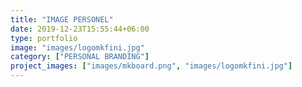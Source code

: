 ```yaml
---
title: "IMAGE PERSONEL"
date: 2019-12-23T15:55:44+06:00
type: portfolio
image: "images/logomkfini.jpg"
category: ["PERSONAL BRANDING"]
project_images: ["images/mkboard.png", "images/logomkfini.jpg"]
---
```

